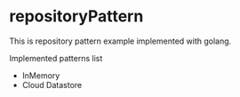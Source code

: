 # repositoryPattern

This is repository pattern example implemented with golang.

Implemented patterns list

- InMemory
- Cloud Datastore
